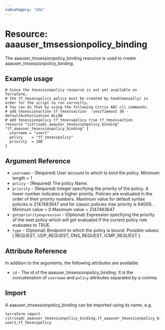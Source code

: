 ```yaml
---
subcategory: "AAA"
---
```


# Resource: aaauser_tmsessionpolicy_binding

The aaauser_tmsessionpolicy_binding resource is used to create aaauser_tmsessionpolicy_binding.


## Example usage

```hcl
# Since the tmsessionpolicy resource is not yet available on Terraform,
# the tf_tmsesspolicy policy must be created by hand(manually) in order for the script to run correctly.
# You can do that by using the following Citrix ADC cli commands:
# add tmsessionaction tf_tmsessaction  -sessTimeout 30 -defaultAuthorization ALLOW
# add tmsessionpolicy tf_tmsesspolicy true tf_tmsessaction
resource "citrixadc_aaauser_tmsessionpolicy_binding" "tf_aaauser_tmsessionpolicy_binding" {
  username = "user1"
  policy    = "tf_tmsesspolicy"
  priority  = 100
}
```


## Argument Reference

* `username` - (Required) User account to which to bind the policy. Minimum length =  1
* `policy` - (Required) The policy Name.
* `priority` - (Required) Integer specifying the priority of the policy.  A lower number indicates a higher priority. Policies are evaluated in the order of their priority numbers. Maximum value for default syntax policies is 2147483647 and for classic policies max priority is 64000. . Minimum value =  0 Maximum value =  2147483647
* `gotopriorityexpression` - (Optional) Expression specifying the priority of the next policy which will get evaluated if the current policy rule evaluates to TRUE.
* `type` - (Optional) Bindpoint to which the policy is bound. Possible values: [ REQUEST, UDP_REQUEST, DNS_REQUEST, ICMP_REQUEST ]


## Attribute Reference

In addition to the arguments, the following attributes are available:

* `id` - The id of the aaauser_tmsessionpolicy_binding. It is the concatenation of  `username` and `policy` attributes separated by a comma.


## Import

A aaauser_tmsessionpolicy_binding can be imported using its name, e.g.

```shell
terraform import citrixadc_aaauser_tmsessionpolicy_binding.tf_aaauser_tmsessionpolicy_binding user1,tf_tmsesspolicy
```
